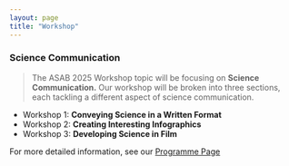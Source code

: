 ```yaml
---
layout: page
title: "Workshop"
---
```


### Science Communication  
>The ASAB 2025 Workshop topic will be focusing on **Science Communication.** Our workshop will be broken into three sections, each tackling a different aspect of science communication.  

* Workshop 1: **Conveying Science in a Written Format**
* Workshop 2: **Creating Interesting Infographics**
* Workshop 3: **Developing Science in Film**  

For more detailed information, see our [Programme Page](https://ginbobby.github.io/Programme/)
